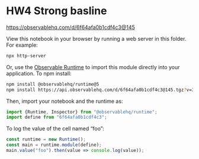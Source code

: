 # HW4 Strong basline

https://observablehq.com/d/6f64afa0b1cdf4c3@145

View this notebook in your browser by running a web server in this folder. For
example:

~~~sh
npx http-server
~~~

Or, use the [Observable Runtime](https://github.com/observablehq/runtime) to
import this module directly into your application. To npm install:

~~~sh
npm install @observablehq/runtime@5
npm install https://api.observablehq.com/d/6f64afa0b1cdf4c3@145.tgz?v=3
~~~

Then, import your notebook and the runtime as:

~~~js
import {Runtime, Inspector} from "@observablehq/runtime";
import define from "6f64afa0b1cdf4c3";
~~~

To log the value of the cell named “foo”:

~~~js
const runtime = new Runtime();
const main = runtime.module(define);
main.value("foo").then(value => console.log(value));
~~~
